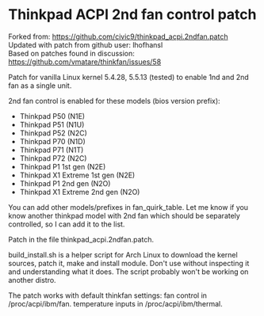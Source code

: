 # Thinkpad ACPI 2nd fan control patch

Forked from: https://github.com/civic9/thinkpad_acpi.2ndfan.patch  
Updated with patch from github user: lhofhansl  
Based on patches found in discussion: https://github.com/vmatare/thinkfan/issues/58

Patch for vanilla Linux kernel 5.4.28, 5.5.13 (tested) to enable 1nd and 2nd fan as a single unit.

2nd fan control is enabled for these models (bios version prefix):
- Thinkpad P50 (N1E)
- Thinkpad P51 (N1U)
- Thinkpad P52 (N2C)
- Thinkpad P70 (N1D)
- Thinkpad P71 (N1T)
- Thinkpad P72 (N2C)
- Thinkpad P1 1st gen (N2E)
- Thinkpad X1 Extreme 1st gen (N2E)
- Thinkpad P1 2nd gen (N2O)
- Thinkpad X1 Extreme 2nd gen (N2O)

You can add other models/prefixes in fan\_quirk\_table. Let me know if you know another thinkpad model with 2nd fan which should be separately controlled, so I can add it to the list. 

Patch in the file thinkpad\_acpi.2ndfan.patch. 

build\_install.sh is a helper script for Arch Linux to download the kernel sources, patch it, make and install module. Don't use without inspecting it and understanding what it does. The script probably won't be working on another distro.

The patch works with default thinkfan settings:
fan control in /proc/acpi/ibm/fan.
temperature inputs in /proc/acpi/ibm/thermal.

